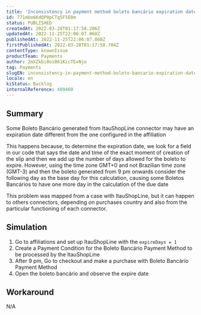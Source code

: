 ```yaml
---
title: 'Inconsistency in payment method boleto bancário expiration dates'
id: 771mUo6KdQP0pCTq5F5E0m
status: PUBLISHED
createdAt: 2022-03-28T01:17:58.206Z
updatedAt: 2022-11-25T22:06:07.068Z
publishedAt: 2022-11-25T22:06:07.068Z
firstPublishedAt: 2022-03-28T01:17:58.704Z
contentType: knownIssue
productTeam: Payments
author: 2mXZkbi0oi061KicTExNjo
tag: Payments
slugEN: inconsistency-in-payment-method-boleto-bancario-expiration-dates
locale: en
kiStatus: Backlog
internalReference: 489460
---
```


## Summary


Some Boleto Bancário generated from ItauShopLine connector may have an expiration date different from the one configured in the affiliation

This happens because, to determine the expiration date, we look for a field in our code that says the date and time of the exact moment of creation of the slip and then we add up the number of days allowed for the boleto to expire. However, using the time zone GMT+0 and not Brazilian time zone (GMT-3)  and then the boleto generated from 9 pm onwards consider the following day as the base day for this calculation, causing some Boletos Bancários to have one more day in the calculation of the due date

This problem was mapped from a case with ItauShopLine, but it can happen to others connectors, depending on purchases country and also from the particular functioning of each connector.



## Simulation



1. Go to affiliations and set up ItauShopLine with the `expireDays = 1`
2. Create a Payment Condition for the Boleto Bancário Payment Method  to be processed by the ItauShopLine
3. After 9 pm, Go to checkout and make a purchase with Boleto Bancário Payment Method
4. Open the boleto bancário and observe the expire date



## Workaround


N/A

